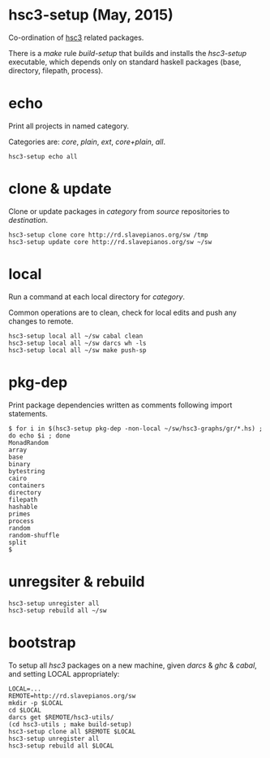# hsc3-setup (May, 2015)

Co-ordination of [hsc3](http://rd.slavepianos.org/t/hsc3) related packages.

There is a _make_ rule _build-setup_ that builds and installs the
_hsc3-setup_ executable, which depends only on standard haskell
packages (base, directory, filepath, process).

# echo

Print all projects in named category.

Categories are: _core_, _plain_, _ext_, _core+plain_, _all_.

~~~~
hsc3-setup echo all
~~~~

# clone & update

Clone or update packages in _category_ from _source_ repositories to _destination_.

~~~~
hsc3-setup clone core http://rd.slavepianos.org/sw /tmp
hsc3-setup update core http://rd.slavepianos.org/sw ~/sw
~~~~

# local

Run a command at each local directory for _category_.

Common operations are to clean, check for local edits and push any changes to remote.

~~~~
hsc3-setup local all ~/sw cabal clean
hsc3-setup local all ~/sw darcs wh -ls
hsc3-setup local all ~/sw make push-sp
~~~~

# pkg-dep

Print package dependencies written as comments following import statements.

~~~~
$ for i in $(hsc3-setup pkg-dep -non-local ~/sw/hsc3-graphs/gr/*.hs) ; do echo $i ; done
MonadRandom
array
base
binary
bytestring
cairo
containers
directory
filepath
hashable
primes
process
random
random-shuffle
split
$
~~~~

# unregsiter & rebuild

~~~~
hsc3-setup unregister all
hsc3-setup rebuild all ~/sw
~~~~

# bootstrap

To setup all _hsc3_ packages on a new machine, given _darcs_ & _ghc_ &
_cabal_, and setting LOCAL appropriately:

~~~~
LOCAL=...
REMOTE=http://rd.slavepianos.org/sw
mkdir -p $LOCAL
cd $LOCAL
darcs get $REMOTE/hsc3-utils/
(cd hsc3-utils ; make build-setup)
hsc3-setup clone all $REMOTE $LOCAL
hsc3-setup unregister all
hsc3-setup rebuild all $LOCAL
~~~~
